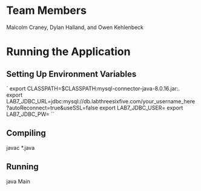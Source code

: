 # Team Members
Malcolm Craney, Dylan Halland, and Owen Kehlenbeck

# Running the Application

## Setting Up Environment Variables
`
export CLASSPATH=$CLASSPATH:mysql-connector-java-8.0.16.jar:.
export LAB7_JDBC_URL=jdbc:mysql://db.labthreesixfive.com/your_username_here?autoReconnect=true&useSSL=false
export LAB7_JDBC_USER=
export LAB7_JDBC_PW=
``

## Compiling
javac *.java

## Running
java Main
